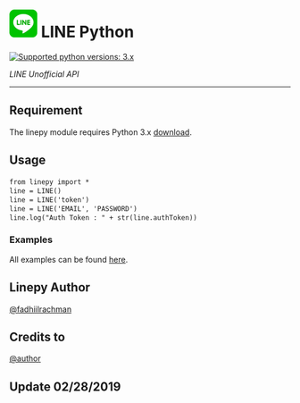 # ![logo](linepy/LINE.png) LINE Python

 [![Supported python versions: 3.x](https://img.shields.io/badge/python-3.x-green.svg "Supported python versions: 3.x")](https://www.python.org/downloads/) 

*LINE Unofficial API* 

----

## Requirement

The linepy module requires Python 3.x  [download](https://www.python.org/downloads/). 


## Usage

```
from linepy import *
line = LINE()
line = LINE('token')
line = LINE('EMAIL', 'PASSWORD')
line.log("Auth Token : " + str(line.authToken))
```

### Examples
All examples can be found [here](https://github.com/fadhiilrachman/line-py/tree/master/examples).


## Linepy Author
 [@fadhiilrachman](https://github.com/fadhiilrachman/line-py)
 
 
## Credits to
[@author](https://line.me/ti/p/3eamxoks_T)

## Update 02/28/2019

